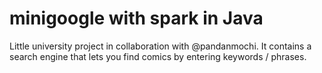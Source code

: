 # minigoogle with spark in Java

Little university project in collaboration with @pandanmochi. It contains a search engine that lets you find comics by entering keywords / phrases.

